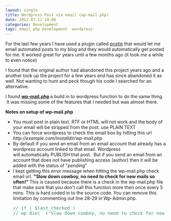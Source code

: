 ```yaml
---
layout: single
title: Wordpress Post via email (wp-mail.php)
date: 2012-07-12 19:08
categories: Development
tags: email php Development  wordpress
---
```

For the last few years I have used a plugin called <a href="http://wordpress.org/extend/plugins/postie">postie</a> that would let me email automated posts to my blog and they would automatically get posted for me. It worked great for years until a few months ago (it took me a while to even notice)

I found that the original author had abandoned this project years ago and a another took up the project for a few years and has since abandoned it as well. Not wanting to hunt and peck though his code I searched for an alternative.

I found <strong><a href="https://codex.wordpress.org/Post_to_your_blog_using_email">wp-mail.php</a> </strong>a build in to wordpress function to do the same thing.  It was missing some of the features that I needed but was almost there.

<strong>Notes on setup of wp-mail.php </strong>
<ul>
	<li>You must post in plain text. RTF or HTML will not work and the body of your email will be stripped from the post. use PLAIN TEXT</li>
	<li>You can force wordpress to check the email box by hitting this url
<em>http://example.com/installdir/wp-mail.php</em></li>
	<li>By default if you send an email from an email account that already has a wordpress account linked to that email. Wordpress will automatically PUBLISH that post.  But if you send an email from an account that does not have publishing access (author) then it will be added with the status of "<em>pending</em>"</li>
	<li>I kept getting this error message when hitting the wp-mail.php check email url. <strong>"Slow down cowboy, no need to check for new mails so often!" </strong>This is caused because there is a check in the wp-mail.php file that make sure that you don't call this function more then once every 5 mins. This is hard coded in to the source code. You can remove this limitation by commenting out line 28-29 in Wp-Admin.php.
<pre><span style="color: #339966;">// if ( $last_checked )</span>
<span style="color: #339966;">// wp_die(__('Slow down cowboy, no need to check for new mails so often!'));</span></pre>
</li>
</ul>
